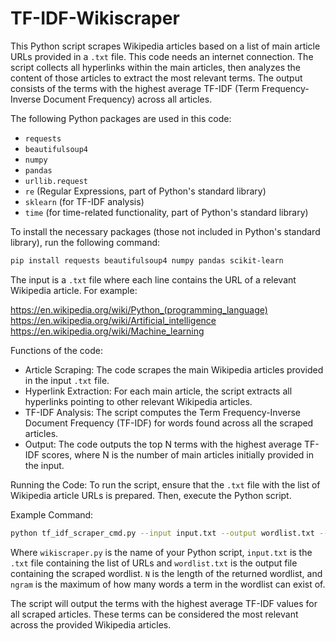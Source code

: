 # TF-IDF-Wikiscraper
This Python script scrapes Wikipedia articles based on a list of main article URLs provided in a `.txt` file. This code needs an internet connection.
The script collects all hyperlinks within the main articles, then analyzes the content of those articles to extract the most relevant terms. 
The output consists of the terms with the highest average TF-IDF (Term Frequency-Inverse Document Frequency) across all articles.

The following Python packages are used in this code:
- `requests`
- `beautifulsoup4`
- `numpy`
- `pandas`
- `urllib.request`
- `re` (Regular Expressions, part of Python's standard library)
- `sklearn` (for TF-IDF analysis)
- `time` (for time-related functionality, part of Python's standard library)

To install the necessary packages (those not included in Python's standard library), run the following command:
```bash
pip install requests beautifulsoup4 numpy pandas scikit-learn
```


The input is a `.txt` file where each line contains the URL of a relevant Wikipedia article. For example:

https://en.wikipedia.org/wiki/Python_(programming_language)  
https://en.wikipedia.org/wiki/Artificial_intelligence  
https://en.wikipedia.org/wiki/Machine_learning  

Functions of the code:
- Article Scraping: The code scrapes the main Wikipedia articles provided in the input `.txt` file.  
- Hyperlink Extraction: For each main article, the script extracts all hyperlinks pointing to other relevant Wikipedia articles.  
- TF-IDF Analysis: The script computes the Term Frequency-Inverse Document Frequency (TF-IDF) for words found across all the scraped articles.  
- Output: The code outputs the top N terms with the highest average TF-IDF scores, where N is the number of main articles initially provided in the input.

Running the Code:
To run the script, ensure that the `.txt` file with the list of Wikipedia article URLs is prepared. Then, execute the Python script.

Example Command:
```bash
python tf_idf_scraper_cmd.py --input input.txt --output wordlist.txt --N 50 --ngram 2
```

Where `wikiscraper.py` is the name of your Python script, `input.txt` is the `.txt` file containing the list of URLs and `wordlist.txt` is the output file containing the scraped wordlist. `N` is the length of the returned wordlist, and `ngram` is the maximum of how many words a term in the wordlist can exist of.

The script will output the terms with the highest average TF-IDF values for all scraped articles. These terms can be considered the most relevant across the provided Wikipedia articles.
